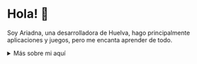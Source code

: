 # Hola! :wave:

Soy Ariadna, una desarrolladora de Huelva, hago principalmente aplicaciones y juegos, pero me encanta aprender de todo.

<details>
<summary>
  Más sobre mi aquí
</summary>

### ¿Qué es lo que hago? 🖥️

Hago pequeños juegos y prototipos. Tambien hago algunas webs y aplicaciones variadas.

## Mis Habilidades 📜

### Motores de Videojuegos 👾

- Unity
- Unreal Engine 5

### Lenguajes de Programación ⌨️

- C#
- C++

### Tecnologías Web 📦

- Html
- Css

### Actualmente Aprendiendo... 📚

- Java
- SQL

### Languages 🌐

| Language      | Proficiency    |
| ------------- | -------------- |
| Español       | Nativo         |
| Inglés        | B2             |

### Mis Contactos ✉️

e-mail: ariadnadelgadodev@gmail.com

### Lugares de Interés 🗃️

- **Mi Itch.io:** https://ariadna5d.itch.io/
- **Mi ArtStation:** https://www.artstation.com/ariadna5d

</details>
